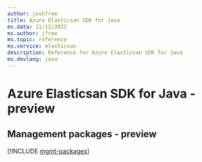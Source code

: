 ```yaml
---
author: joshfree
title: Azure Elasticsan SDK for Java
ms.data: 11/12/2022
ms.author: jfree
ms.topic: reference
ms.service: elasticsan
description: Reference for Azure Elasticsan SDK for Java
ms.devlang: java
---
```

# Azure Elasticsan SDK for Java - preview

## Management packages - preview
[!INCLUDE [mgmt-packages](elasticsan-mgmt-index.md)]